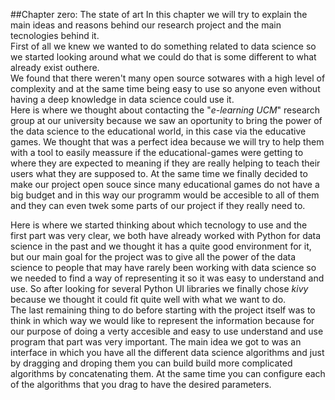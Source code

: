 ##Chapter zero: The state of art
In this chapter we will try to explain the main ideas and reasons behind our research project and the main tecnologies behind it.  
First of all we knew we wanted to do something related to data science so we started looking around what we could do that is some different to what already exist outhere.  
We found that there weren't many open source sotwares with a high level of complexity and at the same time being
easy to use so anyone even without having a deep knowledge in data science could use it.  
Here is where we thought about contacting the "_e-learning UCM_" research group at our university because we saw an oportunity to bring the
power of the data science to the educational world, in this case via the educative games. We thought that was a perfect idea because we will
try to help them with a tool to easily meassure if the educational-games were getting to where they are expected to meaning if they are really helping 
to teach their users what they are supposed to. At the same time we finally decided to make our project open souce since many educational games do not have
a big budget and in this way our programm would be accesible to all of them and they can even twek some parts of our project if they really need to.  
  
Here is where we started thinking about which tecnology to use and the first part was very clear, we both have already worked with Python for data science in the
past and we thought it has a quite good environment for it, but our main goal for the project was to give all the power of the data science to people that may have 
rarely been working with data science so we needed to find a way of representing it so it was easy to understand and use. So after looking for several Python UI
libraries we finally chose _kivy_ because we thought it could fit quite well with what we want to do.  
The last remaining thing to do before starting with the project itself was to think in which way we would like to represent the information because for our purpose
of doing a verty accesible and easy to use understand and use program that part was very important. The main idea we got to was an interface in which you have all the
different data science algorithms and just by dragging and droping them you can build build more complicated algorithms by concatenating them. At the same time you
can configure each of the algorithms that you drag to have the desired parameters.